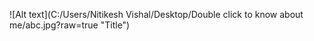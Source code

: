 ![Alt text](C:/Users/Nitikesh Vishal/Desktop/Double click to know about me/abc.jpg?raw=true "Title")
